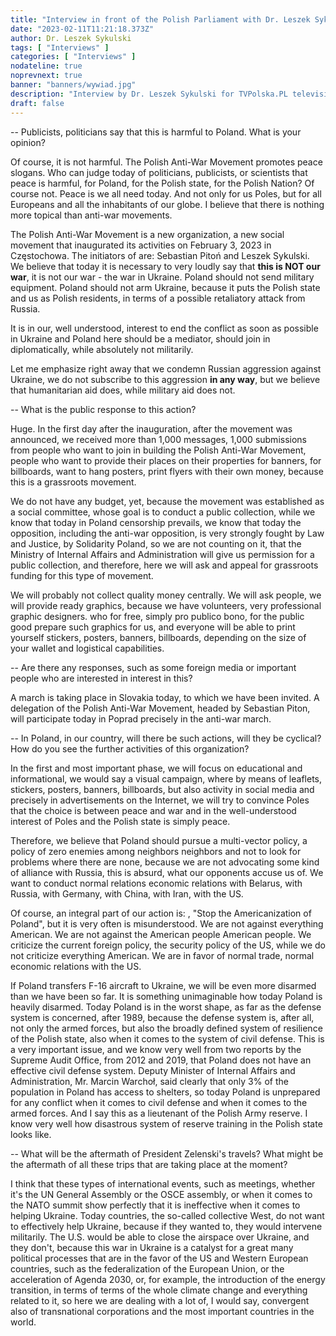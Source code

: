```yaml
---
title: "Interview in front of the Polish Parliament with Dr. Leszek Sykulski"
date: "2023-02-11T11:21:18.373Z"
author: Dr. Leszek Sykulski
tags: [ "Interviews" ]
categories: [ "Interviews" ]
nodateline: true
noprevnext: true
banner: "banners/wywiad.jpg"
description: "Interview by Dr. Leszek Sykulski for TVPolska.PL television station"
draft: false
---
```


-- Publicists, politicians say that this is harmful to Poland. What is your opinion?


Of course, it is not harmful.
The Polish Anti-War Movement promotes peace slogans. Who can judge today
of politicians, publicists, or scientists that peace is harmful, for Poland,
for the Polish state, for the Polish Nation? Of course not. Peace is
we all need today. And not only for us Poles, but for all
Europeans and all the inhabitants of our globe. I believe that there is nothing
more topical than anti-war movements.


The Polish Anti-War Movement is a new organization, a new social movement that
inaugurated its activities on February 3, 2023 in Częstochowa. The initiators of
are: Sebastian Pitoń and Leszek Sykulski. We believe that today it is necessary to very
loudly say that __this is NOT our war__, it is not our war - the war in Ukraine.
Poland should not send military equipment. Poland should not arm
Ukraine, because it puts the Polish state and us as
Polish residents, in terms of a possible retaliatory attack from Russia.


It is in our, well understood, interest to end the conflict as soon as possible
in Ukraine and Poland here should be a mediator, should join in diplomatically,
while absolutely not militarily.


Let me emphasize right away that we condemn Russian aggression against Ukraine, we do not subscribe
to this aggression __in any way__, but we believe that humanitarian aid does,
while military aid does not.


-- What is the public response to this action?


Huge. In the first day after the inauguration, after the movement was announced, we received more than
1,000 messages, 1,000 submissions from people who want to join in building the Polish
Anti-War Movement, people who want to provide their places on their properties
for banners, for billboards, want to hang posters, print flyers with their own money,
because this is a grassroots movement.


We do not have any budget, yet, because the movement was established as a social committee,
whose goal is to conduct a public collection, while we know that today in Poland
censorship prevails, we know that today the opposition, including the anti-war opposition, is very strongly fought by Law and Justice, by Solidarity Poland, so we are not counting on it,
that the Ministry of Internal Affairs and Administration will give us permission for a public collection, and therefore, here we will ask and appeal for grassroots funding for this type of movement.


We will probably not collect quality money centrally. We will ask people, we will provide ready
graphics, because we have volunteers, very professional graphic designers. who for free, simply
pro publico bono, for the public good prepare such graphics for us, and everyone will be able to
print yourself stickers, posters, banners, billboards, depending on the size of your wallet
and logistical capabilities.


-- Are there any responses, such as some foreign media or important people who are interested in
interest in this?


A march is taking place in Slovakia today, to which we have been invited. A delegation of the Polish
Anti-War Movement, headed by Sebastian Piton, will participate today in Poprad
precisely in the anti-war march.


-- In Poland, in our country, will there be such actions, will they be cyclical?
How do you see the further activities of this organization?


In the first and most important phase, we will focus on educational and
informational, we would say a visual campaign, where by means of leaflets, stickers, posters,
banners, billboards, but also activity in social media and precisely in advertisements
on the Internet, we will try to convince Poles that the choice is between peace and war
and in the well-understood interest of Poles and the Polish state is simply peace.


Therefore, we believe that Poland should pursue a multi-vector policy, a policy of zero enemies among neighbors neighbors and not to look for problems where there are none, because we are not advocating some kind of alliance with Russia, this is absurd, what our opponents accuse us of. We want to conduct normal relations economic relations with Belarus, with Russia, with Germany, with China, with Iran, with the US.


Of course, an integral part of our action is: , "Stop the Americanization of Poland", but it is very often is misunderstood. We are not against everything American. We are not against the American people
American people. We criticize the current foreign policy, the security policy of the US, while we do not criticize everything American. We are in favor of normal trade, normal economic relations with the US.


If Poland transfers F-16 aircraft to Ukraine, we will be even more disarmed than we have been so far. It is something unimaginable how today Poland is heavily disarmed. Today Poland is in the worst shape, as far as the defense system is concerned, after 1989, because the defense system is, after all, not only the armed forces, but also the broadly defined system of resilience of the Polish state, also when it comes to the system of civil defense. This is a very important issue, and we know very well from two reports by the Supreme Audit Office, from 2012 and 2019, that Poland does not have an effective civil defense system. Deputy Minister of Internal Affairs and Administration, Mr. Marcin Warchoł, said clearly that only 3% of the population in Poland has access to shelters, so today Poland is unprepared for any conflict when it comes to civil defense and when it comes to the armed forces. And I say this as a lieutenant of the Polish Army reserve. I know very well how disastrous system of reserve training in the Polish state looks like.


-- What will be the aftermath of President Zelenski's travels? What might be the aftermath of all these trips that are taking place at the moment?


I think that these types of international events, such as meetings, whether it's the UN General Assembly or the OSCE assembly, or when it comes to the NATO summit show perfectly that it is ineffective when it comes to helping Ukraine. Today countries, the so-called collective West, do not want to effectively help Ukraine, because if they wanted to, they would intervene militarily.
The U.S. would be able to close the airspace over Ukraine, and they don't, because this war in Ukraine is a catalyst for a great many political processes that are in the favor of the US and Western European countries, such as the federalization of the European Union, or the acceleration of Agenda 2030, or, for example, the introduction of the energy transition, in terms of terms of the whole climate change and everything related to it, so here we are dealing with a lot of, I would say, convergent also of transnational corporations and the most important countries in the world.

